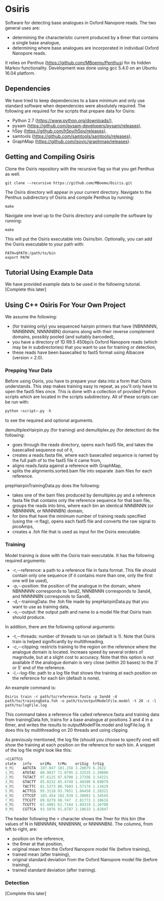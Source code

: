 # Osiris
Software for detecting base analogues in Oxford Nanopore reads.  The two general uses are:
- determining the characteristic current produced by a 6mer that contains a single base analogue,
- determining where base analogues are incorporated in individual Oxford Nanopore reads.  

It relies on Penthus (https://github.com/MBoemo/Penthus) for its hidden Markov functionality.  Development was done using gcc 5.4.0 on an Ubuntu 16.04 platform.

## Dependencies
We have tried to keep dependencies to a bare minimum and only use standard software when dependencies were absolutely required.  The following are required for the scripts that prepare data for Osiris:
- Python 2.7 (https://www.python.org/downloads/),
- pysam (https://github.com/pysam-developers/pysam/releases),
- h5py (https://github.com/h5py/h5py/releases),
- samtools (https://github.com/samtools/samtools/releases),
- GraphMap (https://github.com/isovic/graphmap/releases).

## Getting and Compiling Osiris
Clone the Osiris repository with the recursive flag so that you get Penthus as well.
```shell
git clone --recursive https://github.com/MBoemo/Osiris.git
```
The Osiris directory will appear in your current directory.  Navigate to the Penthus subdirectory of Osiris and compile Penthus by running:
```shell
make
```
Navigate one level up to the Osiris directory and compile the software by running:
```shell
make
```
This will put the Osiris executable into Osiris/bin.  Optionally, you can add the Osiris executable to your path with:
```shell
PATH=$PATH:/path/to/bin
export PATH
```

## Tutorial Using Example Data
We have provided example data to be used in the following tutorial.  [Complete this later]

## Using C++ Osiris For Your Own Project
We assume the following:

- (for training only) you sequenced hairpin primers that have {NBNNNNN, NNNBNNN, NNNNNBN} domains along with their reverse complement domains, possibly pooled (and suitably barcoded), 
- you have a directory of 1D R9.5 450bp/s Oxford Nanopore reads (which may be in subdirectories) that you want to use for training or detection,
- these reads have been basecalled to fast5 format using Albacore (version > 2.0).

### Prepping Your Data
Before using Osiris, you have to prepare your data into a form that Osiris understands.  This step makes training easy to repeat, as you'll only have to open the fast5 files once.  This is done with a collection of provided Python scripts which are located in the scripts subdirectory.  All of these scripts can be run with:

```python
python <script>.py -h
```
to see the required and optional arguments.

demultiplexHairpin.py (for training) and demultiplex.py (for detection) do the following:
- goes through the reads directory, opens each fast5 file, and takes the basecalled sequence out of it,
- creates a reads.fasta file, where each basecalled sequence is named by the full path of to the fast5 file it came from,
- aligns reads.fasta against a reference with GraphMap,
- splits the alignments.sorted.bam file into separate .bam files for each reference.  

prepHairpinTrainingData.py does the following:
- takes one of the bam files produced by demultiplex.py and a reference fasta file that contains only the reference sequence for that bam file,
- groups the reads into bins, where each bin an identical NNNBNNN (or NBNNNNN, or NNNNNBN) domain,
- for bins that have the minimum number of training reads specified (using the -n flag), opens each fast5 file and converts the raw signal to picoAmps,
- creates a .foh file that is used as input for the Osiris executable.

### Training

Model training is done with the Osiris train executable.  It has the following required arguments:
- -r,--reference: a path to a reference file in fasta format.  This file should contain only one sequence (if it contains more than one, only the first one will be used),
- -p,--position: the position of the analogue in the domain, where NBNNNNN corresponds to 1and2, NNNBNNN corresponds to 3and4, and NNNNNBN corresponds to 5and6,
- -d,--trainingData: the .foh file made by prepHairpinData.py that you want to use as training data,
- -o,--output: the output path and name to a model file that Osiris train should produce.

In addition, there are the following optional arguments:
- -t,--threads: number of threads to run on (default is 1).  Note that Osiris train is helped significantly by multithreading.
- -c,--clipping: restricts training to the region on the reference where the analogue domain is located.  Increaes speed by several orders of magnitude, but at a slight cost to accuracy.  Note that this option is not available if the analogue domain is very close (within 20 bases) to the 3' or 5' end of the reference.
- -l,--log-file: path to a log file that shows the training at each position on the reference for each bin (default is none).
 
An example command is:
```shell
Osiris train -r path/to/reference.fasta -p 3and4 -d path/to/trainingData.foh -o path/to/outputModelFile.model -t 20 -c -l path/to/logFile.log
```
This command takes a reference file called reference.fasta and training data from trainingData.foh, trains for a base analogue at positions 3 and 4 in a 6mer, and writes the results to outputModelFile.model and logFile.log.  It does this by multithreading on 20 threads and using clipping.

As previously mentioned, the log file (should you choose to specify one) will show the training at each position on the reference for each bin.  A snippet of the log file might look like this:
```c++
>CCATTCG
state	info	oriMu	trMu	oriSig	trSig
0_M1	AATGTA	107.047	101.258	3.28075	6.2622
1_M1	ATGTAC	80.9837	72.0795	2.32535	2.39806
2_M1	TGTACT	97.6125	97.8708	2.27356	3.54221
3_M1	GTACTT	85.0232	85.4749	1.48386	0.89079
4_M1	TACTTC	81.5373	80.7603	1.57174	1.13429
5_M1	ACTTCG	95.3118	93.7051	1.66458	2.20321
6_M1	CTTCGT	103.454	102.039	2.38881	1.34545
7_M1	TTCGTT	89.9279	90.747	2.01772	2.10616
8_M1	TCGTTC	62.4801	62.7164	1.84319	2.16708
9_M1	CGTTCA	93.5076	91.8787	2.18633	1.82847
```
The header following the > character shows the 7mer for this bin (the values of N in NBNNNNN, NNNBNNN, or NNNNNBN).  The columns, from left to right, are:
- position on the reference,
- the 6mer at that position,
- original mean from the Oxford Nanopore model file (before training),
- trained mean (after training),
- original standard deviation from the Oxford Nanopore model file (before training),
- trained standard deviation (after training).

### Detection

[Complete this later]

